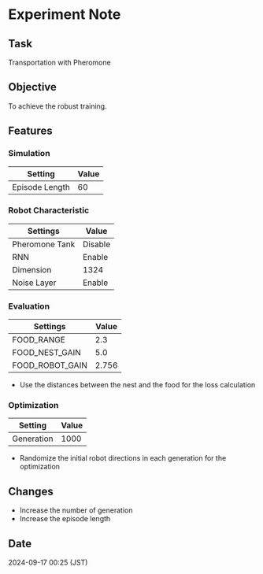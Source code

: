 # Experiment Note

## Task

Transportation with Pheromone

## Objective

To achieve the robust training.

## Features

### Simulation

| Setting        | Value |
|----------------|-------|
| Episode Length | 60    |

### Robot Characteristic

| Settings       | Value   |
|----------------|---------|
| Pheromone Tank | Disable |
| RNN            | Enable  |
| Dimension      | 1324    |
| Noise Layer    | Enable  |

### Evaluation

| Settings        | Value |
|-----------------|-------|
| FOOD_RANGE      | 2.3   |
| FOOD_NEST_GAIN  | 5.0   |
| FOOD_ROBOT_GAIN | 2.756 |

- Use the distances between the nest and the food for the loss calculation

### Optimization

| Setting    | Value |
|------------|-------|
| Generation | 1000  |

- Randomize the initial robot directions in each generation for the optimization

## Changes

- Increase the number of generation
- Increase the episode length

## Date

2024-09-17 00:25 (JST)
